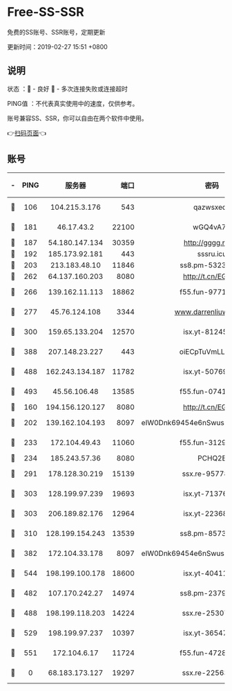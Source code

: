 # Free-SS-SSR

免费的SS账号、SSR账号，定期更新

更新时间：2019-02-27 15:51 +0800

## 说明

状态     ：🙂 - 良好 🙁 - 多次连接失败或连接超时

PING值   ：不代表真实使用中的速度，仅供参考。

账号兼容SS、SSR，你可以自由在两个软件中使用。

👉[扫码页面](https://liesauer.github.io/free-ss-ssr.github.io/)👈

## 账号

|-|PING|服务器|端口|密码|加密方式|区域|
|:----:|:----:|:-----:|-----:|:----:|:----:|:----:|
|🙂|106|104.215.3.176|543|qazwsxedc|aes-256-gcm|JP|
|🙂|181|46.17.43.2|22100|wGQ4vA7D|aes-256-gcm|RU|
|🙂|187|54.180.147.134|30359|http://gggg.rocks|chacha20|KR|
|🙂|192|185.173.92.181|443|sssru.icu|rc4-md5|RU|
|🙂|203|213.183.48.10|11846|ss8.pm-53239933|rc4-md5|RU|
|🙂|262|64.137.160.203|8080|http://t.cn/EGJIyrl|rc4-md5|CA|
|🙂|266|139.162.11.113|18862|f55.fun-97715829|aes-256-cfb|SG|
|🙂|277|45.76.124.108|3344|www.darrenliuwei.com|aes-256-cfb|AU|
|🙂|300|159.65.133.204|12570|isx.yt-81245321|aes-256-cfb|SG|
|🙂|388|207.148.23.227|443|oiECpTuVmLLxk4Ts|aes-256-cfb|US|
|🙂|488|162.243.134.187|11782|isx.yt-50769400|aes-256-cfb|US|
|🙂|493|45.56.106.48|13585|f55.fun-07412512|aes-256-cfb|US|
|🙂|160|194.156.120.127|8080|http://t.cn/EGJIyrl|rc4-md5|RU|
|🙂|202|139.162.104.193|8097|eIW0Dnk69454e6nSwuspv9DmS201tQ0D|aes-256-cfb|JP|
|🙂|233|172.104.49.43|11060|f55.fun-31295272|aes-256-cfb|SG|
|🙂|234|185.243.57.36|8080|PCHQ2E|rc4-md5|US|
|🙂|291|178.128.30.219|15139|ssx.re-95778492|aes-256-cfb|SG|
|🙂|303|128.199.97.239|19693|isx.yt-71376906|aes-256-cfb|SG|
|🙂|303|206.189.82.176|12964|isx.yt-22368985|aes-256-cfb|SG|
|🙂|310|128.199.154.243|13539|ss8.pm-85739206|aes-256-cfb|SG|
|🙂|382|172.104.33.178|8097|eIW0Dnk69454e6nSwuspv9DmS201tQ0D|aes-256-cfb|SG|
|🙂|544|198.199.100.178|18600|isx.yt-40411480|aes-256-cfb|US|
|🙁|482|107.170.242.27|14974|ss8.pm-23796497|aes-256-cfb|US|
|🙁|488|198.199.118.203|14224|ssx.re-25307472|aes-256-cfb|US|
|🙁|529|198.199.97.237|10397|isx.yt-36547165|aes-256-cfb|US|
|🙁|551|172.104.6.17|11724|f55.fun-47281040|aes-256-cfb|US|
|🙁|0|68.183.173.127|19297|ssx.re-22563235|aes-256-cfb|US|
